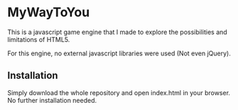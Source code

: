 MyWayToYou
==========

This is a javascript game engine that I made to explore the possibilities and limitations of HTML5.

For this engine, no external javascript libraries were used (Not even jQuery).

Installation
------------

Simply download the whole repository and open index.html in your browser. No further installation needed.
